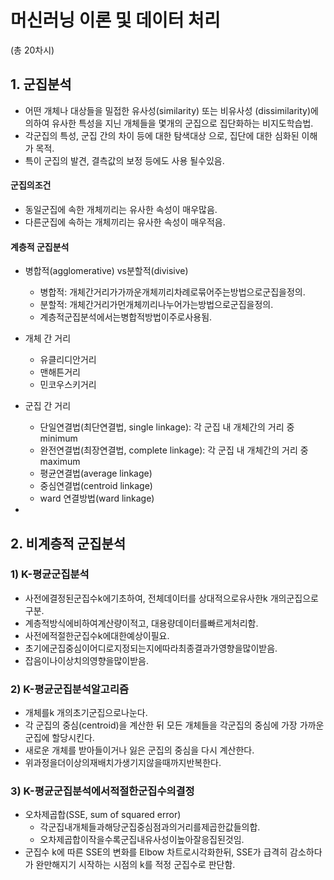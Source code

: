 # 머신러닝 이론 및 데이터 처리 

(총 20차시)







## 1. 군집분석 



- 어떤 개체나 대상들을 밀접한 유사성(similarity) 또는 비유사성 (dissimilarity)에 의하여 유사한 특성을 지닌 개체들을 몇개의 군집으로 집단화하는 비지도학습법.
- 각군집의 특성, 군집 간의 차이 등에 대한 탐색대상 으로,
  집단에 대한 심화된 이해가 목적.
- 특이 군집의 발견, 결측값의 보정 등에도 사용 될수있음.



#### 군집의조건

- 동일군집에 속한 개체끼리는 유사한 속성이 매우많음.
- 다른군집에 속하는 개체끼리는 유사한 속성이 매우적음.



#### 계층적 군집분석

- 병합적(agglomerative) vs분할적(divisive)
  - 병합적: 개체간거리가가까운개체끼리차례로묶어주는방법으로군집을정의.
  - 분할적: 개체간거리가먼개체끼리나누어가는방법으로군집을정의.
  - 계층적군집분석에서는병합적방법이주로사용됨.



- 개체 간 거리
  - 유클리디안거리
  - 맨해튼거리
  - 민코우스키거리
- 군집 간 거리
  - 단일연결법(최단연결법, single linkage): 각 군집 내 개체간의 거리 중 minimum
  - 완전연결법(최장연결법, complete linkage): 각 군집 내 개체간의 거리 중 maximum
  - 평균연결법(average linkage)
  - 중심연결법(centroid linkage)
  - ward 연결방법(ward linkage)
- 



## 2. 비계층적 군집분석 



### 1) K-평균군집분석

- 사전에결정된군집수k에기초하여, 전체데이터를 상대적으로유사한k 개의군집으로구분.
- 계층적방식에비하여계산량이적고, 대용량데이터를빠르게처리함.
- 사전에적절한군집수k에대한예상이필요.
- 초기에군집중심이어디로지정되는지에따라최종결과가영향을많이받음.
- 잡음이나이상치의영향을많이받음.





### 2) K-평균군집분석알고리즘

- 개체를k 개의초기군집으로나눈다.
- 각 군집의 중심(centroid)을 계산한 뒤 모든 개체들을  각군집의 중심에 가장 가까운 군집에 할당시킨다.
- 새로운 개체를 받아들이거나 잃은 군집의 중심을 다시 계산한다.
- 위과정을더이상의재배치가생기지않을때까지반복한다.

### 3) K-평균군집분석에서적절한군집수의결정

- 오차제곱합(SSE, sum of squared error)
  - 각군집내개체들과해당군집중심점과의거리를제곱한값들의합.
  - 오차제곱합이작을수록군집내유사성이높아잘응집된것임.
- 군집수 k에 따른 SSE의 변화를 Elbow 차트로시각화한뒤, SSE가 급격히 감소하다가 완만해지기 시작하는 시점의 k를 적정 군집수로 판단함.
